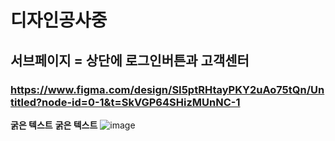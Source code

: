# 디자인공사중
## 서브페이지 = 상단에 로그인버튼과 고객센터
### https://www.figma.com/design/SI5ptRHtayPKY2uAo75tQn/Untitled?node-id=0-1&t=SkVGP64SHizMUnNC-1
**굵은 텍스트**
__굵은 텍스트__
![image](https://github.com/user-attachments/assets/65c899a7-51e7-4d87-af99-c78e58ebce05)
